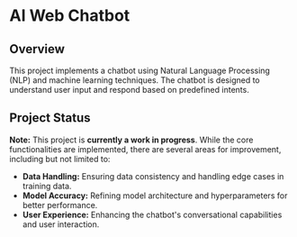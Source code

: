 # AI Web Chatbot

## Overview

This project implements a chatbot using Natural Language Processing (NLP) and machine learning techniques. The chatbot
is designed to understand user input and respond based on predefined intents.

## Project Status

**Note:** This project is **currently a work in progress**. While the core functionalities are implemented, there are
several areas for improvement, including but not limited to:

- **Data Handling:** Ensuring data consistency and handling edge cases in training data.
- **Model Accuracy:** Refining model architecture and hyperparameters for better performance.
- **User Experience:** Enhancing the chatbot's conversational capabilities and user interaction.
